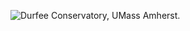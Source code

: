 ![Durfee Conservatory, UMass Amherst.](https://40.media.tumblr.com/6f9a1c69269d480ecbcc9a5480eb8737/tumblr_nkcmc3sp4G1t0rg3mo1_1280.jpg)
